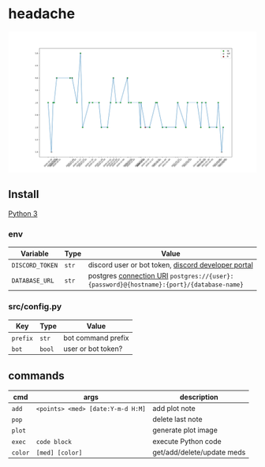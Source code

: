 # headache

![image](plot.png)

## Install

[Python 3](https://python.org/)  

### env

|       Variable       |  Type  |                                        Value
|----------------------|--------|----------------------------------------------------------------------------------------------|
|`DISCORD_TOKEN`       | `str`  | discord user or bot token, [discord developer portal](https://discord.com/developers)        |
| `DATABASE_URL`       | `str`  | postgres [connection URI](https://www.postgresql.org/docs/current/libpq-connect.html#LIBPQ-CONNSTRING) `postgres://{user}:{password}@{hostname}:{port}/{database-name}` |

### src/config.py

|     Key      |  Type  |                         Value                              |
|--------------|--------|------------------------------------------------------------|
| `prefix`     | `str`  | bot command prefix                                         |
| `bot`        | `bool` | user or bot token?                                         |

## commands

|   cmd     |                  args                     |         description            |
|-----------|-------------------------------------------|--------------------------------|
| `add`     | `<points> <med> [date:Y-m-d H:M]`         | add plot note                  |
| `pop`     |                                           | delete last note               |
| `plot`    |                                           | generate plot image            |
| `exec`    | `code block`                              | execute Python code            |
| `color`   | `[med] [color]`                           | get/add/delete/update meds     |
